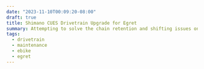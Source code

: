 ```yaml
---
date: "2023-11-10T00:09:20-08:00"
draft: true
title: Shimano CUES Drivetrain Upgrade for Egret
summary: Attempting to solve the chain retention and shifting issues on my e-bike with a new drivetrain. Now it's got a narrow-wide chainring, a clutched rear derailleur, and the extra chainline increases the gap so the chain can't get stuck.
tags:
  - drivetrain
  - maintenance
  - ebike
  - egret
---
```

